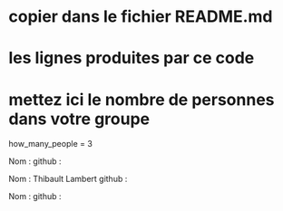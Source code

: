 # copier dans le fichier README.md
# les lignes produites par ce code

# mettez ici le nombre de personnes dans votre groupe

how_many_people = 3

Nom : 
github : 

Nom : Thibault Lambert
github :

Nom :
github :
